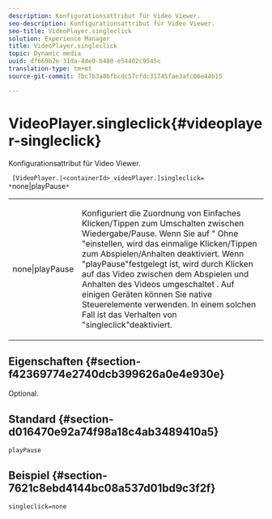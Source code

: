 ```yaml
---
description: Konfigurationsattribut für Video Viewer.
seo-description: Konfigurationsattribut für Video Viewer.
seo-title: VideoPlayer.singleclick
solution: Experience Manager
title: VideoPlayer.singleclick
topic: Dynamic media
uuid: df669b2e-31da-4de0-b480-e54402c9545c
translation-type: tm+mt
source-git-commit: 7bc7b3a86fbcdc57cfdc31745fae3afc06e44b15

---
```



# VideoPlayer.singleclick{#videoplayer-singleclick}

Konfigurationsattribut für Video Viewer.

` [VideoPlayer.|<containerId>_videoPlayer.]singleclick= *`none|playPause`*`

<table id="table_C616483932C2482CA9794DDD7313FD7C"> 
 <tbody> 
  <tr> 
   <td colname="col1"> <p> <span class="codeph"> <span class="varname"> none|playPause</span></span> </p> </td> 
   <td colname="col2"> <p> Konfiguriert die Zuordnung von Einfaches Klicken/Tippen zum Umschalten zwischen Wiedergabe/Pause. Wenn Sie auf " <span class="codeph"> Ohne</span> "einstellen, wird das einmalige Klicken/Tippen zum Abspielen/Anhalten deaktiviert. Wenn "playPause"festgelegt ist, wird durch Klicken auf das Video zwischen dem Abspielen und Anhalten des Videos umgeschaltet <span class="codeph"></span>. Auf einigen Geräten können Sie native Steuerelemente verwenden. In einem solchen Fall ist das <span class="codeph"> Verhalten von</span> "singleclick"deaktiviert. </p> </td> 
  </tr> 
 </tbody> 
</table>

## Eigenschaften {#section-f42369774e2740dcb399626a0e4e930e}

Optional.

## Standard {#section-d016470e92a74f98a18c4ab3489410a5}

`playPause`

## Beispiel {#section-7621c8ebd4144bc08a537d01bd9c3f2f}

```
singleclick=none
```

